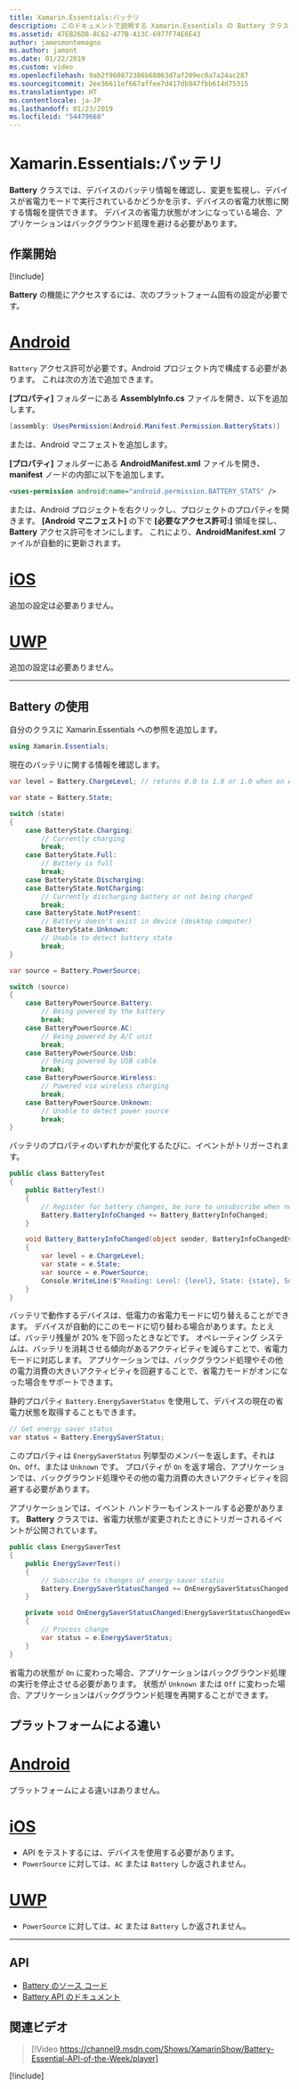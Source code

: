 ```yaml
---
title: Xamarin.Essentials:バッテリ
description: このドキュメントで説明する Xamarin.Essentials の Battery クラスを使用すると、デバイスのバッテリに関する情報を確認し、変化を監視できます。
ms.assetid: 47EB26D8-8C62-477B-A13C-6977F74E6E43
author: jamesmontemagno
ms.author: jamont
ms.date: 01/22/2019
ms.custom: video
ms.openlocfilehash: 9ab2f960872386b68063d7af209ec0a7a24ac287
ms.sourcegitcommit: 2ee36611ef667affee7d417db947fbb614d75315
ms.translationtype: HT
ms.contentlocale: ja-JP
ms.lasthandoff: 01/23/2019
ms.locfileid: "54479668"
---
```

# <a name="xamarinessentials-battery"></a>Xamarin.Essentials:バッテリ

**Battery** クラスでは、デバイスのバッテリ情報を確認し、変更を監視し、デバイスが省電力モードで実行されているかどうかを示す、デバイスの省電力状態に関する情報を提供できます。 デバイスの省電力状態がオンになっている場合、アプリケーションはバックグラウンド処理を避ける必要があります。

## <a name="get-started"></a>作業開始

[!include[](~/essentials/includes/get-started.md)]

**Battery** の機能にアクセスするには、次のプラットフォーム固有の設定が必要です。

# <a name="androidtabandroid"></a>[Android](#tab/android)

`Battery` アクセス許可が必要です。Android プロジェクト内で構成する必要があります。 これは次の方法で追加できます。

**[プロパティ]** フォルダーにある **AssemblyInfo.cs** ファイルを開き、以下を追加します。

```csharp
[assembly: UsesPermission(Android.Manifest.Permission.BatteryStats)]
```

または、Android マニフェストを追加します。

**[プロパティ]** フォルダーにある **AndroidManifest.xml** ファイルを開き、**manifest** ノードの内部に以下を追加します。

```xml
<uses-permission android:name="android.permission.BATTERY_STATS" />
```

または、Android プロジェクトを右クリックし、プロジェクトのプロパティを開きます。 **[Android マニフェスト]** の下で **[必要なアクセス許可:]** 領域を探し、**Battery** アクセス許可をオンにします。 これにより、**AndroidManifest.xml** ファイルが自動的に更新されます。

# <a name="iostabios"></a>[iOS](#tab/ios)

追加の設定は必要ありません。

# <a name="uwptabuwp"></a>[UWP](#tab/uwp)

追加の設定は必要ありません。

-----

## <a name="using-battery"></a>Battery の使用

自分のクラスに Xamarin.Essentials への参照を追加します。

```csharp
using Xamarin.Essentials;
```

現在のバッテリに関する情報を確認します。

```csharp
var level = Battery.ChargeLevel; // returns 0.0 to 1.0 or 1.0 when on AC or no battery.

var state = Battery.State;

switch (state)
{
    case BatteryState.Charging:
        // Currently charging
        break;
    case BatteryState.Full:
        // Battery is full
        break;
    case BatteryState.Discharging:
    case BatteryState.NotCharging:
        // Currently discharging battery or not being charged
        break;
    case BatteryState.NotPresent:
        // Battery doesn't exist in device (desktop computer)
    case BatteryState.Unknown:
        // Unable to detect battery state
        break;
}

var source = Battery.PowerSource;

switch (source)
{
    case BatteryPowerSource.Battery:
        // Being powered by the battery
        break;
    case BatteryPowerSource.AC:
        // Being powered by A/C unit
        break;
    case BatteryPowerSource.Usb:
        // Being powered by USB cable
        break;
    case BatteryPowerSource.Wireless:
        // Powered via wireless charging
        break;
    case BatteryPowerSource.Unknown:
        // Unable to detect power source
        break;
}
```

バッテリのプロパティのいずれかが変化するたびに、イベントがトリガーされます。

```csharp
public class BatteryTest
{
    public BatteryTest()
    {
        // Register for battery changes, be sure to unsubscribe when needed
        Battery.BatteryInfoChanged += Battery_BatteryInfoChanged;
    }

    void Battery_BatteryInfoChanged(object sender, BatteryInfoChangedEventArgs   e)
    {
        var level = e.ChargeLevel;
        var state = e.State;
        var source = e.PowerSource;
        Console.WriteLine($"Reading: Level: {level}, State: {state}, Source: {source}");
    }
}
```

バッテリで動作するデバイスは、低電力の省電力モードに切り替えることができます。 デバイスが自動的にこのモードに切り替わる場合があります。たとえば、バッテリ残量が 20% を下回ったときなどです。 オペレーティング システムは、バッテリを消耗させる傾向があるアクティビティを減らすことで、省電力モードに対応します。 アプリケーションでは、バックグラウンド処理やその他の電力消費の大きいアクティビティを回避することで、省電力モードがオンになった場合をサポートできます。

静的プロパティ `Battery.EnergySaverStatus` を使用して、デバイスの現在の省電力状態を取得することもできます。

```csharp
// Get energy saver status
var status = Battery.EnergySaverStatus;
```

このプロパティは `EnergySaverStatus` 列挙型のメンバーを返します。それは `On`、`Off`、または `Unknown` です。 プロパティが `On` を返す場合、アプリケーションでは、バックグラウンド処理やその他の電力消費の大きいアクティビティを回避する必要があります。

アプリケーションでは、イベント ハンドラーもインストールする必要があります。 **Battery** クラスでは、省電力状態が変更されたときにトリガーされるイベントが公開されています。

```csharp
public class EnergySaverTest
{
    public EnergySaverTest()
    {
        // Subscribe to changes of energy-saver status
        Battery.EnergySaverStatusChanged += OnEnergySaverStatusChanged;
    }

    private void OnEnergySaverStatusChanged(EnergySaverStatusChangedEventArgs e)
    {
        // Process change
        var status = e.EnergySaverStatus;
    }
}
```

省電力の状態が `On` に変わった場合、アプリケーションはバックグラウンド処理の実行を停止させる必要があります。 状態が `Unknown` または `Off` に変わった場合、アプリケーションはバックグラウンド処理を再開することができます。


## <a name="platform-differences"></a>プラットフォームによる違い

# <a name="androidtabandroid"></a>[Android](#tab/android)

プラットフォームによる違いはありません。

# <a name="iostabios"></a>[iOS](#tab/ios)

* API をテストするには、デバイスを使用する必要があります。 
* `PowerSource` に対しては、`AC` または `Battery` しか返されません。

# <a name="uwptabuwp"></a>[UWP](#tab/uwp)

* `PowerSource` に対しては、`AC` または `Battery` しか返されません。

-----

## <a name="api"></a>API

- [Battery のソース コード](https://github.com/xamarin/Essentials/tree/master/Xamarin.Essentials/Battery)
- [Battery API のドキュメント](xref:Xamarin.Essentials.Battery)

## <a name="related-video"></a>関連ビデオ

> [!Video https://channel9.msdn.com/Shows/XamarinShow/Battery-Essential-API-of-the-Week/player]

[!include[](~/essentials/includes/xamarin-show-essentials.md)]
